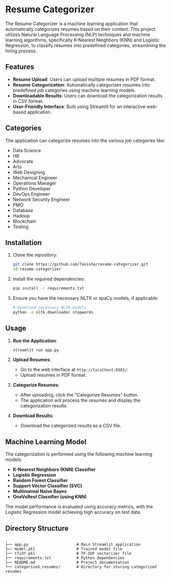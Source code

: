 
# Resume Categorizer

The Resume Categorizer is a machine learning application that automatically categorizes resumes based on their content. This project utilizes Natural Language Processing (NLP) techniques and machine learning algorithms, specifically K-Nearest Neighbors (KNN) and Logistic Regression, to classify resumes into predefined categories, streamlining the hiring process.

## Features

- **Resume Upload**: Users can upload multiple resumes in PDF format.
- **Resume Categorization**: Automatically categorizes resumes into predefined job categories using machine learning models.
- **Downloadable Results**: Users can download the categorization results in CSV format.
- **User-Friendly Interface**: Built using Streamlit for an interactive web-based application.

## Categories

The application can categorize resumes into the various job categories like:

- Data Science
- HR
- Advocate
- Arts
- Web Designing
- Mechanical Engineer
- Operations Manager
- Python Developer
- DevOps Engineer
- Network Security Engineer
- PMO
- Database
- Hadoop
- Blockchain
- Testing

## Installation

1. Clone the repository:
   ```bash
   git clone https://github.com/7anisha/resume-categorizer.git
   cd resume-categorizer
   ```

2. Install the required dependencies:
   ```bash
   pip install -r requirements.txt
   ```

3. Ensure you have the necessary NLTK or spaCy models, if applicable:
   ```bash
   # Download necessary NLTK models
   python -m nltk.downloader stopwords
   ```

## Usage

1. **Run the Application**:
   ```bash
   streamlit run app.py
   ```

2. **Upload Resumes**:
   - Go to the web interface at `http://localhost:8501/`.
   - Upload resumes in PDF format.

3. **Categorize Resumes**:
   - After uploading, click the "Categorize Resumes" button.
   - The application will process the resumes and display the categorization results.

4. **Download Results**:
   - Download the categorized results as a CSV file.

## Machine Learning Model

The categorization is performed using the following machine learning models:

- **K-Nearest Neighbors (KNN) Classifier**
- **Logistic Regression**
- **Random Forest Classifier**
- **Support Vector Classifier (SVC)**
- **Multinomial Naive Bayes**
- **OneVsRest Classifier (using KNN)**

The model performance is evaluated using accuracy metrics, with the Logistic Regression model achieving high accuracy on test data.

## Directory Structure

```
.
├── app.py                     # Main Streamlit application
├── model.pkl                  # Trained model file
├── tfidf.pkl                  # TF-IDF vectorizer file
├── requirements.txt           # Python dependencies
├── README.md                  # Project documentation
└── categorized_resumes/       # Directory for storing categorized resumes
```


